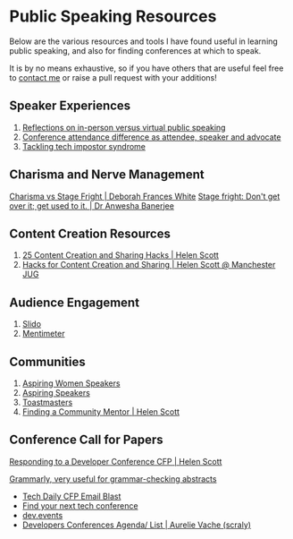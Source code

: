 # Public Speaking Resources

Below are the various resources and tools I have found useful in learning public speaking, and also for finding conferences at which to speak. 

It is by no means exhaustive, so if you have others that are useful feel free to [contact me](./README.md#contact-me) or raise a pull request with your additions!

## Speaker Experiences

1. [Reflections on in-person versus virtual public speaking](https://carlyrichmond.com/2021/09/25/coming-to-the-stage/)
2. [Conference attendance difference as attendee, speaker and advocate](https://carlyrichmond.com/2022/05/17/speak-your-mind/)
3. [Tackling tech impostor syndrome](http://carlyrichmond.com/2021/06/14/the-great-impostor/)

## Charisma and Nerve Management

[Charisma vs Stage Fright | Deborah Frances White](https://www.youtube.com/watch?v=IdJbJMUFzZA)
[Stage fright: Don't get over it; get used to it. | Dr Anwesha Banerjee](https://www.youtube.com/watch?v=VthbZPxM-do)

## Content Creation Resources

1. [25 Content Creation and Sharing Hacks | Helen Scott](https://www.helenjoscott.com/2021/02/22/25-content-hacks/)
2. [Hacks for Content Creation and Sharing | Helen Scott @ Manchester JUG](https://www.youtube.com/watch?v=-bH1Voj5iCU&pp=ygUlTWFuY2hlc3RlciBKYXZhIENvbW11bml0eSBIZWxlbiBTY290dA%3D%3D)

## Audience Engagement

1. [Slido](https://www.slido.com/)
2. [Mentimeter](https://www.mentimeter.com/)

## Communities

1. [Aspiring Women Speakers](https://www.aspiringwomenspeakers.co.uk/)
2. [Aspiring Speakers](https://bcrw.notion.site/Aspiring-Speakers-6530ce9c877d4ac7a9a4914e7ebb563d)
3. [Toastmasters](https://www.toastmasters.org/find-a-club)
4. [Finding a Community Mentor | Helen Scott](https://www.helenjoscott.com/2020/12/31/finding-a-community-mentor/)

## Conference Call for Papers

[Responding to a Developer Conference CFP | Helen Scott](https://www.helenjoscott.com/2021/06/30/responding-to-a-developer-conference-cfp/)

[Grammarly, very useful for grammar-checking abstracts](https://www.grammarly.com/)

- [Tech Daily CFP Email Blast](https://mailchi.mp/f2e4ba861211/techdailycfp)
- [Find your next tech conference](https://confs.tech/cfp)
- [dev.events](https://dev.events/)
- [Developers Conferences Agenda/ List | Aurelie Vache (scraly)](https://github.com/scraly/developers-conferences-agenda)